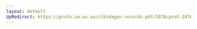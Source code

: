 ```yaml
---
layout: default
UpRedirect: https://pruto.im.uu.se/riksdagen-records-pdf/1876/prot-1876--fk--017/prot-1876--fk--017_011.pdf
---
```

